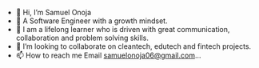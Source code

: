 - 👋 Hi, I’m Samuel Onoja
- 👀 A Software Engineer with a growth mindset.
- 🌱 I am a lifelong learner who is driven with great communication, collaboration and problem solving skills.
- 💞️ I’m looking to collaborate on cleantech, edutech and fintech projects.
- 📫 How to reach me Email samuelonoja06@gmail.com...

<!---
onojaonoja2/onojaonoja2 is a ✨ special ✨ repository because its `README.md` (this file) appears on your GitHub profile.
You can click the Preview link to take a look at your changes.
--->
